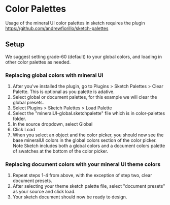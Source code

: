 # Color Palettes

Usage of the mineral UI color palettes in sketch requires the plugin https://github.com/andrewfiorillo/sketch-palettes

## Setup

We suggest setting grade-60 (default) to your global colors, and loading in other color palettes as needed.

### Replacing global colors with mineral UI

1. After you've installed the plugin, go to Plugins > Sketch Palettes > Clear Palette. This is optional as you palette is adative. 
2. Select global or document palettes, for this example we will clear the global presets.
3. Select Plugins > Sketch Palettes > Load Palette
4. Select the "mineralUI-global.sketchpalette" file which is in color-palettes folder. 
5. In the source dropdown, select Global
6. Click Load
6. When you select an object and the color picker, you should now see the base mineralUI colors in the global colors section of the color picker. Note Sketch includes both a global colors and a document colors palette of swatches at the bottom of the color picker. 

### Replacing document colors with your mineral UI theme colors

1. Repeat steps 1-4 from above, with the exception of step two, clear document presets.
2. After selecting your theme sketch palette file, select "document presets" as your source and click load.
3. Your sketch document should now be ready to design.
